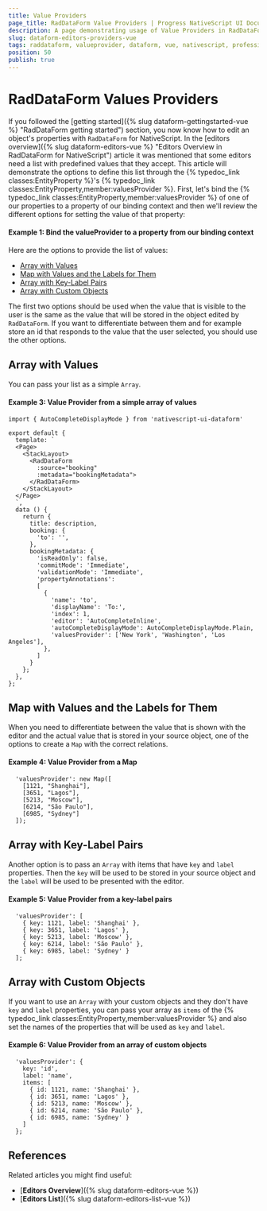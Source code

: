 ```yaml
---
title: Value Providers
page_title: RadDataForm Value Providers | Progress NativeScript UI Documentation
description: A page demonstrating usage of Value Providers in RadDataForm for NativeScript.
slug: dataform-editors-providers-vue
tags: raddataform, valueprovider, dataform, vue, nativescript, professional, ui
position: 50
publish: true
---
```


# RadDataForm Values Providers

If you followed the [getting started]({% slug dataform-gettingstarted-vue %} "RadDataForm getting started") section, you now know how to edit an object's properties with `RadDataForm` for NativeScript. In the [editors overview]({% slug dataform-editors-vue %} "Editors Overview in RadDataForm for NativeScript") article it was mentioned that some editors need a list with predefined values that they accept. This article will demonstrate the options to define this list through the {% typedoc_link classes:EntityProperty %}'s {% typedoc_link classes:EntityProperty,member:valuesProvider %}. First, let's bind the {% typedoc_link classes:EntityProperty,member:valuesProvider %} of one of our properties to a property of our binding context and then we'll review the different options for setting the value of that property:

#### Example 1: Bind the valueProvider to a property from our binding context

Here are the options to provide the list of values:

* [Array with Values](#array-with-values)
* [Map with Values and the Labels for Them](#map-with-values-and-the-labels-for-them)
* [Array with Key-Label Pairs](#array-with-key-label-pairs)
* [Array with Custom Objects](#array-with-custom-objects)

The first two options should be used when the value that is visible to the user is the same as the value that will be stored in the object edited by `RadDataForm`. If you want to differentiate between them and for example store an id that responds to the value that the user selected, you should use the other options.

## Array with Values

You can pass your list as a simple `Array`.

#### Example 3: Value Provider from a simple array of values

```
import { AutoCompleteDisplayMode } from 'nativescript-ui-dataform'

export default {
  template: `
  <Page>
    <StackLayout>
      <RadDataForm
        :source="booking"
        :metadata="bookingMetadata">
      </RadDataForm>
    </StackLayout>
  </Page>
  `,
  data () {
    return {
      title: description,
      booking: {
        'to': '',
      },
      bookingMetadata: {
        'isReadOnly': false,
        'commitMode': 'Immediate',
        'validationMode': 'Immediate',
        'propertyAnnotations':
        [
          {
            'name': 'to',
            'displayName': 'To:',
            'index': 1,
            'editor': 'AutoCompleteInline',
            'autoCompleteDisplayMode': AutoCompleteDisplayMode.Plain,
            'valuesProvider': ['New York', 'Washington', 'Los Angeles'],
          },
        ]
      }
    };
  },
};
```

## Map with Values and the Labels for Them

When you need to differentiate between the value that is shown with the editor and the actual value that is stored in your source object, one of the options to create a `Map` with the correct relations.

#### Example 4: Value Provider from a Map

```
  'valuesProvider': new Map([
    [1121, "Shanghai"],
    [3651, "Lagos"],
    [5213, "Moscow"],
    [6214, "São Paulo"],
    [6985, "Sydney"]
  ]);
```

## Array with Key-Label Pairs

Another option is to pass an `Array` with items that have `key` and `label` properties. Then the `key` will be used to be stored in your source object and the `label` will be used to be presented with the editor.

#### Example 5: Value Provider from a key-label pairs

```
  'valuesProvider': [
    { key: 1121, label: 'Shanghai' },
    { key: 3651, label: 'Lagos' },
    { key: 5213, label: 'Moscow' },
    { key: 6214, label: 'São Paulo' },
    { key: 6985, label: 'Sydney' }
  ];
```

## Array with Custom Objects

If you want to use an `Array` with your custom objects and they don't have `key` and `label` properties, you can pass your array as `items` of the {% typedoc_link classes:EntityProperty,member:valuesProvider %} and also set the names of the properties that will be used as `key` and `label`.

#### Example 6: Value Provider from an array of custom objects

```
  'valuesProvider': {
    key: 'id',
    label: 'name',
    items: [
      { id: 1121, name: 'Shanghai' },
      { id: 3651, name: 'Lagos' },
      { id: 5213, name: 'Moscow' },
      { id: 6214, name: 'São Paulo' },
      { id: 6985, name: 'Sydney' }
    ]
  };
```

## References

Related articles you might find useful:

* [**Editors Overview**]({% slug dataform-editors-vue %})
* [**Editors List**]({% slug dataform-editors-list-vue %})
